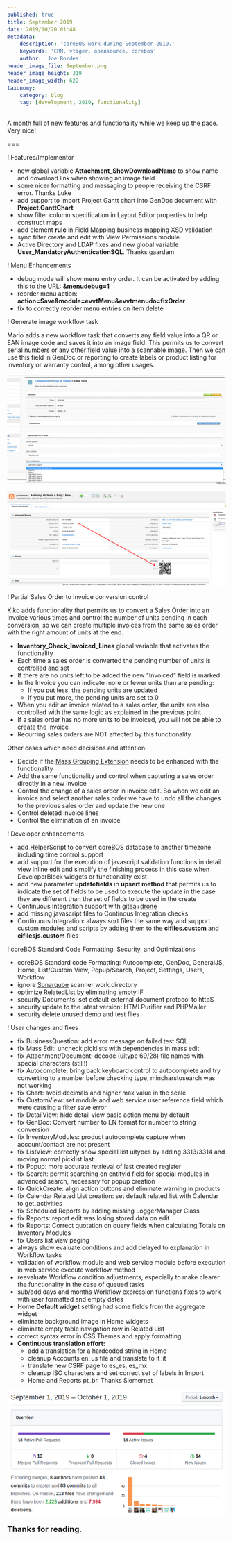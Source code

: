 ```yaml
---
published: true
title: September 2019
date: 2019/10/20 01:48
metadata:
    description: 'coreBOS work during September 2019.'
    keywords: 'CRM, vtiger, opensource, corebos'
    author: 'Joe Bordes'
header_image_file: September.png
header_image_height: 319
header_image_width: 622
taxonomy:
    category: blog
    tag: [development, 2019, functionality]
---
```


A month full of new features and functionality while we keep up the pace. Very nice!

===

 ! Features/Implementor

- new global variable **Attachment_ShowDownloadName** to show name and download link when showing an image field
- some nicer formatting and messaging to people receiving the CSRF error. Thanks Luke
- add support to import Project Gantt chart into GenDoc document with **Project.GanttChart**
- show filter column specification in Layout Editor properties to help construct maps
- add element **rule** in Field Mapping business mapping XSD validation
- sync filter create and edit with View Permissions module
- Active Directory and LDAP fixes and new global variable **User_MandatoryAuthenticationSQL**. Thanks gaardam

<span></span>

 ! Menu Enhancements

- debug mode will show menu entry order. It can be activated by adding this to the URL: **&menudebug=1**
- reorder menu action: **action=Save&module=evvtMenu&evvtmenudo=fixOrder**
- fix to correctly reorder menu entries on item delete

<span></span>

 ! Generate image workflow task

Mario adds a new workflow task that converts any field value into a QR or EAN image code and saves it into an image field. This permits us to convert serial numbers or any other field value into a scannable image. Then we can use this field in GenDoc or reporting to create labels or product listing for inventory or warranty control, among other usages.

![QR/EAN workflow task settings](QREANWFTaskCfg.png)

![QR/EAN workflow task results](QREANWFTaskRdo.png)

<span></span>

 ! Partial Sales Order to Invoice conversion control

Kiko adds functionality that permits us to convert a Sales Order into an Invoice various times and control the number of units pending in each conversion, so we can create multiple invoices from the same sales order with the right amount of units at the end.

- **Inventory_Check_Invoiced_Lines** global variable that activates the functionality
- Each time a sales order is converted the pending number of units is controlled and set
- If there are no units left to be added the new "Invoiced" field is marked
- In the Invoice you can indicate more or fewer units than are pending:
  - If you put less, the pending units are updated
  - If you put more, the pending units are set to 0
- When you edit an invoice related to a sales order, the units are also controlled with the same logic as explained in the previous point
- If a sales order has no more units to be invoiced, you will not be able to create the invoice
- Recurring sales orders are NOT affected by this functionality

Other cases which need decisions and attention:

- Decide if the [Mass Grouping Extension](https://corebos.com/documentation/doku.php?id=en:extensions:extensions:minvmods2invmods&noprocess=1) needs to be enhanced with the functionality
- Add the same functionality and control when capturing a sales order directly in a new invoice
- Control the change of a sales order in invoice edit. So when we edit an invoice and select another sales order we have to undo all the changes to the previous sales order and update the new one
- Control deleted invoice lines
- Control the elimination of an invoice

<span></span>

 ! Developer enhancements

- add HelperScript to convert coreBOS database to another timezone including time control support
- add support for the execution of javascript validation functions in detail view inline edit and simplify the finishing process in this case when DeveloperBlock widgets or functionality exist
- add new parameter **updatefields** in **upsert method** that permits us to indicate the set of fields to be used to execute the update in the case they are different than the set of fields to be used in the create
- Continuous Integration support with [gitea](https://gitea.io/)+[drone](https://drone.io/)
- add missing javascript files to Continous Integration checks
- Continuous Integration: always sort files the same way and support custom modules and scripts by adding them to the **cifiles.custom** and **cifilesjs.custom** files

<span></span>

 ! coreBOS Standard Code Formatting, Security, and Optimizations

- coreBOS Standard code Formatting: Autocomplete, GenDoc, GeneralJS, Home, List/Custom View, Popup/Search, Project, Settings, Users, Workflow
- ignore [Sonarqube](https://www.sonarqube.org/) scanner work directory
- optimize RelatedList by eliminating empty IF
- security Documents: set default external document protocol to httpS
- security update to the latest version: HTMLPurifier and PHPMailer
- security delete unused demo and test files

<span></span>

 ! User changes and fixes

- fix BusinessQuestion: add error message on failed test SQL
- fix Mass Edit: uncheck picklists with dependencies in mass edit
- fix Attachment/Document: decode (uitype 69/28) file names with special characters (still!)
- fix Autocomplete: bring back keyboard control to autocomplete and try converting to a number before checking type, mincharstosearch was not working
- fix Chart: avoid decimals and higher max value in the scale
- fix CustomView: set module and web service user reference field which were causing a filter save error
- fix DetailView: hide detail view basic action menu by default
- fix GenDoc: Convert number to EN format for number to string conversion
- fix InventoryModules: product autocomplete capture when account/contact are not present
- fix ListView: correctly show special list uitypes by adding 3313/3314 and moving normal picklist last
- fix Popup: more accurate retrieval of last created register
- fix Search: permit searching on entityid field for special modules in advanced search, necessary for popup creation
- fix QuickCreate: align action buttons and eliminate warning in products
- fix Calendar Related List creation: set default related list with Calendar to get_activities
- fix Scheduled Reports by adding missing LoggerManager Class
- fix Reports: report edit was losing stored data on edit
- fix Reports: Correct quotation on query fields when calculating Totals on Inventory Modules
- fix Users list view paging
- always show evaluate conditions and add delayed to explanation in Workflow tasks
- validation of workflow module and web service module before execution in web service execute workflow method
- reevaluate Workflow condition adjustments, especially to make clearer the functionality in the case of queued tasks
- sub/add days and months Workflow expression functions fixes to work with user formatted and empty dates
- Home **Default widget** setting had some fields from the aggregate widget
- eliminate background image in Home widgets
- eliminate empty table navigation row in Related List
- correct syntax error in CSS Themes and apply formatting
- **Continuous translation effort:**
  - add a translation for a hardcoded string in Home
  - cleanup Accounts en_us file and translate to it_it
  - translate new CSRF page to es_es, es_mx
  - cleanup ISO characters and set correct set of labels in Import
  - Home and Reports pt_br. Thanks Slemernet

![September Insights](corebosgithub1909.png)

**<span style="font-size:large">Thanks for reading.</span>**
